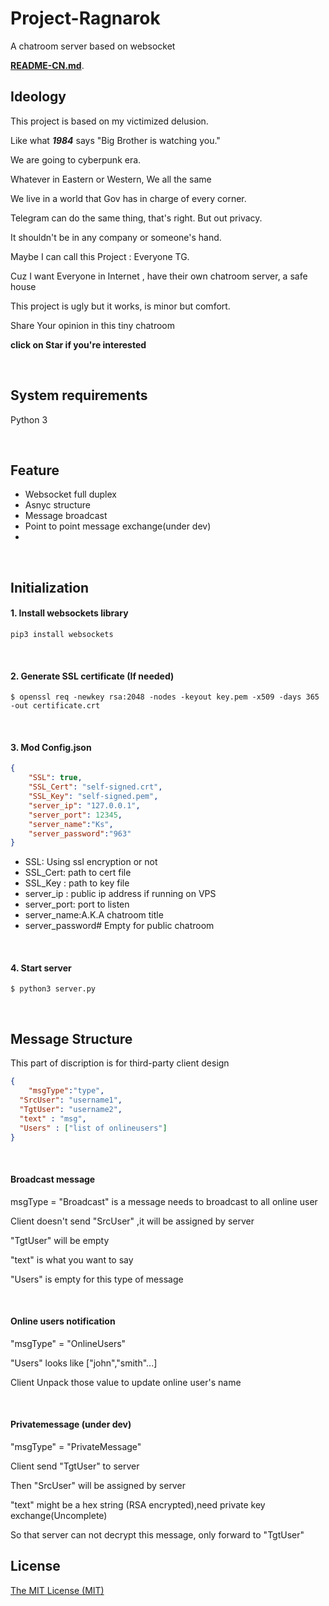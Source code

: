 # Project-Ragnarok

A chatroom server based on websocket

**[README-CN.md](https://github.com/kingsznhone/Project-Ragnarok/blob/master/README-CN.md)**.

 

## Ideology

This project is based on my victimized delusion.

Like what ***1984*** says "Big Brother is watching you."

We are going to cyberpunk era.

Whatever in Eastern or Western, We all the same

We live in a world that Gov has in charge of every corner.

Telegram can do the same thing, that's right. But out privacy. 

It shouldn't be in any company or someone's hand.

Maybe I can call this Project : Everyone TG.

Cuz I want Everyone in Internet , have their own chatroom server, a safe house

This project is ugly but it works, is minor but comfort.

Share Your opinion in this tiny chatroom

**click on Star if you're interested**

&nbsp;
## System requirements 
Python 3

&nbsp;
## Feature
*  Websocket full duplex
*  Asnyc structure
*  Message broadcast 
*  Point to point message exchange(under dev)
*  

&nbsp;
## Initialization
#### 1. Install websockets library
```shell 
pip3 install websockets
```

&nbsp;
#### 2. Generate SSL certificate (If needed)
```shell
$ openssl req -newkey rsa:2048 -nodes -keyout key.pem -x509 -days 365 -out certificate.crt
```

&nbsp;
#### 3. Mod Config.json
``` json
{
	"SSL": true,                    
	"SSL_Cert": "self-signed.crt",  
	"SSL_Key": "self-signed.pem",   
	"server_ip": "127.0.0.1",      
	"server_port": 12345,           
	"server_name":"Ks",             
	"server_password":"963"         
}
```

* SSL: Using ssl encryption or not 
* SSL_Cert: path to cert file
* SSL_Key : path to key file 
* server_ip : public ip address if running on VPS
* server_port: port to listen
* server_name:A.K.A chatroom title
* server_password#  Empty for public chatroom

&nbsp;
#### 4. Start server 
``` shell
$ python3 server.py
```

&nbsp;
## Message Structure
This part of discription is for third-party client design

``` json
{
	"msgType":"type",
  "SrcUser": "username1",
  "TgtUser": "username2",
  "text" : "msg",
  "Users" : ["list of onlineusers"]
}
```

&nbsp;
#### Broadcast message 
msgType = "Broadcast"  is a message needs to broadcast to all online user

Client doesn't send "SrcUser" ,it will be assigned by server

"TgtUser" will be empty

"text" is what you want to say

"Users" is empty for this type of message

&nbsp;
#### Online users notification
"msgType" = "OnlineUsers" 

"Users" looks like ["john","smith"...]

Client Unpack those value to update online user's name

&nbsp;
#### Privatemessage (under dev)
"msgType" = "PrivateMessage" 

Client send "TgtUser" to server

Then "SrcUser" will be assigned by server

"text" might be a hex string (RSA encrypted),need private key exchange(Uncomplete)

So that server can not decrypt this message, only forward to "TgtUser"

##
## License
[The MIT License (MIT)](https://github.com/kingsznhone/Project-Ragnarok/blob/master/LICENSE)
